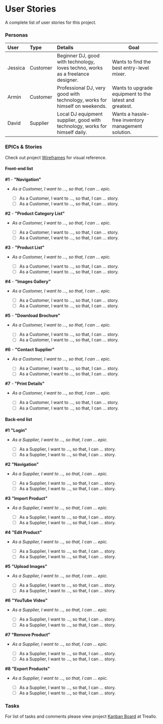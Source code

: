 # User Stories

A complete list of user stories for this project.

### Personas

| User | Type | Details | Goal |
| :--- | :--- | :--- | ---- |
| Jessica | Customer | Beginner DJ, good with technology, loves techno, works as a freelance designer. | Wants to find the best entry-level mixer. |
| Armin | Customer | Professional DJ, very good with technology, works for himself on weekends. | Wants to upgrade equipment to the latest and greatest. |
| David | Supplier | Local DJ equipment supplier, good with technology, works for himself daily. | Wants a hassle-free inventory management solution. |

### EPICs & Stories

Check out project [Wireframes](ux/Wireframes) for visual reference.

#### Front-end list

**#1** - **"Navigation"**

- *As a Customer, I want to ..., so that, I can ... epic.*

  - [ ] As a Customer, I want to ..., so that, I can ... story.
  - [ ] As a Customer, I want to ..., so that, I can ... story.

**#2** - **"Product Category List"**

- *As a Customer, I want to ..., so that, I can ... epic.*

  - [ ] As a Customer, I want to ..., so that, I can ... story.
  - [ ] As a Customer, I want to ..., so that, I can ... story.

**#3** - **"Product List"**

- *As a Customer, I want to ..., so that, I can ... epic.*

  - [ ] As a Customer, I want to ..., so that, I can ... story.
  - [ ] As a Customer, I want to ..., so that, I can ... story.

**#4** - **"Images Gallery"**

- *As a Customer, I want to ..., so that, I can ... epic.*

  - [ ] As a Customer, I want to ..., so that, I can ... story.
  - [ ] As a Customer, I want to ..., so that, I can ... story.

**#5** - **"Download Brochure"**

- *As a Customer, I want to ..., so that, I can ... epic.*

  - [ ] As a Customer, I want to ..., so that, I can ... story.
  - [ ] As a Customer, I want to ..., so that, I can ... story.

**#6** - **"Contact Supplier"**

- *As a Customer, I want to ..., so that, I can ... epic.*

  - [ ] As a Customer, I want to ..., so that, I can ... story.
  - [ ] As a Customer, I want to ..., so that, I can ... story.

**#7** - **"Print Details"**

- *As a Customer, I want to ..., so that, I can ... epic.*

  - [ ] As a Customer, I want to ..., so that, I can ... story.
  - [ ] As a Customer, I want to ..., so that, I can ... story.

#### Back-end list

**#1** **"Login"**

- *As a Supplier, I want to ..., so that, I can ... epic.*

  - [ ] As a Supplier, I want to ..., so that, I can ... story.
  - [ ] As a Supplier, I want to ..., so that, I can ... story.

**#2** **"Navigation"**

- *As a Supplier, I want to ..., so that, I can ... epic.*

  - [ ] As a Supplier, I want to ..., so that, I can ... story.
  - [ ] As a Supplier, I want to ..., so that, I can ... story.

**#3** **"Import Product"**

- *As a Supplier, I want to ..., so that, I can ... epic.*

  - [ ] As a Supplier, I want to ..., so that, I can ... story.
  - [ ] As a Supplier, I want to ..., so that, I can ... story.

**#4** **"Edit Product"**

- *As a Supplier, I want to ..., so that, I can ... epic.*

  - [ ] As a Supplier, I want to ..., so that, I can ... story.
  - [ ] As a Supplier, I want to ..., so that, I can ... story.

**#5** **"Upload Images"**

- *As a Supplier, I want to ..., so that, I can ... epic.*

  - [ ] As a Supplier, I want to ..., so that, I can ... story.
  - [ ] As a Supplier, I want to ..., so that, I can ... story.

**#6** **"YouTube Video"**

- *As a Supplier, I want to ..., so that, I can ... epic.*

  - [ ] As a Supplier, I want to ..., so that, I can ... story.
  - [ ] As a Supplier, I want to ..., so that, I can ... story.

**#7** **"Remove Product"**

- *As a Supplier, I want to ..., so that, I can ... epic.*

  - [ ] As a Supplier, I want to ..., so that, I can ... story.
  - [ ] As a Supplier, I want to ..., so that, I can ... story.

**#8** **"Export Products"**

- *As a Supplier, I want to ..., so that, I can ... epic.*

  - [ ] As a Supplier, I want to ..., so that, I can ... story.
  - [ ] As a Supplier, I want to ..., so that, I can ... story.

### Tasks

For list of tasks and comments please view project [Kanban Board](https://trello.com/b/leGOXcQh/milestone-3) at Treallo.
